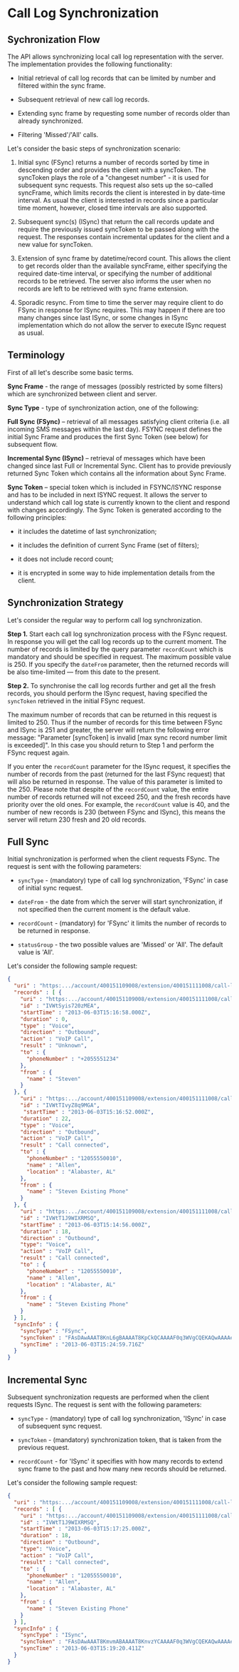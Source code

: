 # Call Log Synchronization

## Sychronization Flow

The API allows synchronizing local call log representation with the server. The implementation provides the following functionality:

- Initial retrieval of call log records that can be limited by number and filtered within the sync frame.

- Subsequent retrieval of new call log records.

- Extending sync frame by requesting some number of records older than already synchronized.

- Filtering 'Missed'/'All' calls.

Let's consider the basic steps of synchronization scenario:

1. Initial sync (FSync) returns a number of records sorted by time in descending order and provides the client with a syncToken. The syncToken plays the role of a "changeset number" - it is used for subsequent sync requests. This request also sets up the so-called syncFrame, which limits records the client is interested in by date-time interval. As usual the client is interested in records since a particular time moment, however, closed time intervals are also supported.

2. Subsequent sync(s) (ISync) that return the call records update and require the previously issued syncToken to be passed along with the request. The responses contain incremental updates for the client and a new value for syncToken.

3. Extension of sync frame by datetime/record count. This allows the client to get records older than the available syncFrame, either specifying the required date-time interval, or specifying the number of additional records to be retrieved. The server also informs the user when no records are left to be retrieved with sync frame extension.

4. Sporadic resync. From time to time the server may require client to do FSync in response for ISync requires. This may happen if there are too many changes since last ISync, or some changes in ISync implementation which do not allow the server to execute ISync request as usual.

## Terminology

First of all let's describe some basic terms.

**Sync Frame** - the range of messages (possibly restricted by some filters) which are synchronized between client and server.

**Sync Type** - type of synchronization action, one of the following:

**Full Sync (FSync)** – retrieval of all messages satisfying client criteria (i.e. all incoming SMS messages within the last day). FSYNC request defines the initial Sync Frame and produces the first Sync Token (see below) for subsequent flow.

**Incremental Sync (ISync)** – retrieval of messages which have been changed since last Full or Incremental Sync. Client has to provide previously returned Sync Token which contains all the information about Sync Frame.

**Sync Token** – special token which is included in FSYNC/ISYNC response and has to be included in next ISYNC request. It allows the server to understand which call log state is currently known to the client and respond with changes accordingly. The Sync Token is generated according to the following principles:

- it includes the datetime of last synchronization;

- it includes the definition of current Sync Frame (set of filters);

- it does not include record count;

- it is encrypted in some way to hide implementation details from the client.

## Synchronization Strategy

Let's consider the regular way to perform call log synchronization.

**Step 1.** Start each call log synchronization process with the FSync request. In response you will get the call log records up to the current moment. The number of records is limited by the query parameter `recordCount` which is mandatory and should be specified in request. The maximum possible value is 250. If you specify the `dateFrom` parameter, then the returned records will be also time-limited — from this date to the present.

**Step 2.** To synchronise the call log records further and get all the fresh records, you should perform the ISync request, having specified the `syncToken` retrieved in the initial FSync request.

The maximum number of records that can be returned in this request is limited to 250. Thus if the number of records for this time between FSync and ISync is 251 and greater, the server will return the following error message: "Parameter [syncToken] is invalid [max sync record number limit is exceeded]". In this case you should return to Step 1 and perform the FSync request again.

If you enter the `recordCount` parameter for the ISync request, it specifies the number of records from the past (returned for the last FSync request) that will also be returned in response. The value of this parameter is limited to the 250. Please note that despite of the `recordCount` value, the entire number of records returned will not exceed 250, and the fresh records have priority over the old ones. For example, the `recordCount` value is 40, and the number of new records is 230 (between FSync and ISync), this means the server will return 230 fresh and 20 old records.

## Full Sync

Initial synchronization is performed when the client requests FSync. The request is sent with the following parameters:

- `syncType` - (mandatory) type of call log synchronization, 'FSync' in case of initial sync request.

- `dateFrom` - the date from which the server will start synchronization, if not specified then the current moment is the default value.

- `recordCount` - (mandatory) for 'FSync' it limits the number of records to be returned in response.

- `statusGroup` - the two possible values are 'Missed' or 'All'. The default value is 'All'.

Let's consider the following sample request:

```json
{
  "uri" : "https:.../account/400151109008/extension/400151111008/call-log-sync?statusGroup=All&syncType=FSync&recordCount=3",
  "records" : [ {
    "uri" : "https:.../account/400151109008/extension/400151111008/call-log/IVWtSyis720zMEA",
    "id" : "IVWtSyis720zMEA",
    "startTime" : "2013-06-03T15:16:58.000Z",
    "duration" : 0,
    "type" : "Voice",
    "direction" : "Outbound",
    "action" : "VoIP Call",
    "result" : "Unknown",
    "to" : {
      "phoneNumber" : "+2055551234"
    },
    "from" : {
      "name" : "Steven"
    }
  }, {
    "uri" : "https:.../account/400151109008/extension/400151111008/call-log/IVWtTIvyZ8q9MGA",
    "id" : "IVWtTIvyZ8q9MGA",
     "startTime" : "2013-06-03T15:16:52.000Z",
    "duration" : 22,
    "type" : "Voice",
    "direction" : "Outbound",
    "action" : "VoIP Call",
    "result" : "Call connected",
    "to" : {
      "phoneNumber" : "12055550010",
      "name" : "Allen",
      "location" : "Alabaster, AL"
    },
    "from" : {
      "name" : "Steven Existing Phone"
    }
  }, {
    "uri" : "https:.../account/400151109008/extension/400151111008/call-log/IVWtT1J9WIXRMSQ",
    "id" : "IVWtT1J9WIXRMSQ",
    "startTime" : "2013-06-03T15:14:56.000Z",
    "duration" : 18,
    "direction" : "Outbound",
    "type": "Voice", 
    "action" : "VoIP Call",
    "result" : "Call connected",
    "to" : {
      "phoneNumber" : "12055550010",
      "name" : "Allen",
      "location" : "Alabaster, AL"
    },
    "from" : {
      "name" : "Steven Existing Phone"
    }
  } ],
  "syncInfo" : {
    "syncType" : "FSync",
    "syncToken" : "FAsDAwAAAT8KnL6gBAAAAT8KpCkQCAAAAF0q3WVgCQEKAQwAAAAeDQAAAF3UKlK4Y1WS_Q",
    "syncTime" : "2013-06-03T15:24:59.716Z"
  }
}
```
  
## Incremental Sync

Subsequent synchronization requests are performed when the client requests ISync. The request is sent with the following parameters:

- `syncType` - (mandatory) type of call log synchronization, 'ISync' in case of subsequent sync request.

- `syncToken` - (mandatory) synchronization token, that is taken from the previous request.

- `recordCount` - for 'ISync' it specifies with how many records to extend sync frame to the past and how many new records should be returned.

Let's consider the following sample request:

```json
{
  "uri" : "https:.../account/400151109008/extension/400151111008/call-log-sync?syncType=ISync&syncToken=FAsDAwAAAT8KmvmABAAAAT8KnB54CAAAAF0q3WVgCQEKAQwAAAAeDQAAAF3UKkrownkpOg",
  "records" : [ {
    "uri" : "https:.../account/400151109008/extension/400151111008/call-log/IVWtT1J9WIXRMSQ",
    "id" : "IVWtT1J9WIXRMSQ",
    "startTime" : "2013-06-03T15:17:25.000Z",
    "duration" : 18,
    "direction" : "Outbound",
    "type": "Voice",
    "action" : "VoIP Call",
    "result" : "Call connected",
    "to" : {
      "phoneNumber" : "12055550010",
      "name" : "Allen",
      "location" : "Alabaster, AL"
    },
    "from" : {
      "name" : "Steven Existing Phone"
    }
  } ],
  "syncInfo" : {
    "syncType" : "ISync",
    "syncToken" : "FAsDAwAAAT8KmvmABAAAAT8KnvzYCAAAAF0q3WVgCQEKAQwAAAAeDQAAAF3UKkro3cUvcA",
    "syncTime" : "2013-06-03T15:19:20.411Z"
  }
}
```
